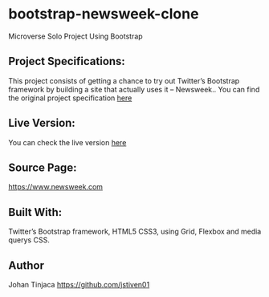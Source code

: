 # bootstrap-newsweek-clone
Microverse Solo Project Using Bootstrap
## Project Specifications:

This project consists of getting a chance to try out Twitter’s Bootstrap framework by building a site that actually uses it – Newsweek.. You can find the original project specification [here](https://www.theodinproject.com/courses/html5-and-css3/lessons/using-bootstrap)

## Live Version:

You can check the live version [here](https://jstiven01.github.io/bootstrap-newsweek-clone/)

## Source Page:

https://www.newsweek.com

## Built With:

Twitter’s Bootstrap framework, HTML5 CSS3, using Grid, Flexbox and media querys CSS.

## Author
Johan Tinjaca https://github.com/jstiven01
